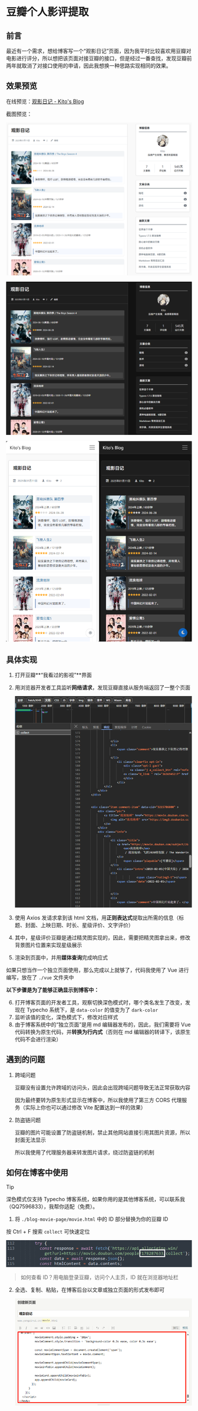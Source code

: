 # 豆瓣个人影评提取

## 前言

最近有一个需求，想给博客写一个“观影日记”页面，因为我平时比较喜欢用豆瓣对电影进行评分，所以想把该页面对接豆瓣的接口，但是经过一番查找，发现豆瓣前两年就取消了对接口使用的申请，因此我想换一种思路实现相同的效果。

## 效果预览

在线预览：[观影日记 - Kito's Blog](https://www.yangzirui.cn/movie.html)

截图预览：

![preview-1](./images/preview-1.png)

![preview-2](./images/preview-2.png)

![preview-3](./images/preview-3.png)

## 具体实现

1. 打开豆瓣**“我看过的影视”**界面

2. 用浏览器开发者工具监听**网络请求**，发现豆瓣直接从服务端返回了一整个页面

   ![1](./images/1.png)

3. 使用 Axios 发请求拿到该 html 文档，用**正则表达式**提取出所需的信息（标题、封面、上映日期、时长、星级评价、文字评价）

4. 其中，星级评价豆瓣是通过精灵图实现的，因此，需要把精灵图拿出来，修改背景图片位置来实现星级展示

5. 渲染到页面中，并用**媒体查询**完成响应式

如果只想当作一个独立页面使用，那么完成以上就够了，代码我使用了 Vue 进行编写，放在了 `./vue` 文件夹中

**以下步骤是为了能够正确显示到博客中：**

6. 打开博客页面的开发者工具，观察切换深色模式时，哪个类名发生了改变，发现在 Typecho 系统下，是 `data-color` 的值变为了 `dark-color`
7. 监听该值的变化，深色模式下，修改对应样式
8. 由于博客系统中的“独立页面”是用 md 编辑器发布的，因此，我们需要将 Vue 代码转换为原生代码，并**转换为行内式**（否则在 md 编辑器的转译下，该原生代码不会进行渲染）

## 遇到的问题

1. 跨域问题

   豆瓣没有设置允许跨域的访问头，因此会出现跨域问题导致无法正常获取内容

   因为最终要转为原生形式显示在博客中，所以我使用了第三方 CORS 代理服务（实际上你也可以通过修改 Vite 配置达到一样的效果）

2. 防盗链问题

   豆瓣的图片可能设置了防盗链机制，禁止其他网站直接引用其图片资源，所以封面无法显示

   所以我使用了代理服务器来转发图片请求，绕过防盗链的机制

## 如何在博客中使用

> [!TIP]
> 深色模式仅支持 Typecho 博客系统，如果你用的是其他博客系统，可以联系我（QQ7596833），我帮你适配（免费）。

1.  将 `./blog-movie-page/movie.html` 中的 ID 部分替换为你的豆瓣 ID

   按 Ctrl + F 搜索 `collect` 可快速定位

   ![1](./images/2.png)

   > 如何查看 ID？用电脑登录豆瓣，访问个人主页，ID 就在浏览器地址栏

2. 全选、复制、粘贴，在博客后台以文章或独立页面的形式发布即可

   ![2](./images/3.png)

